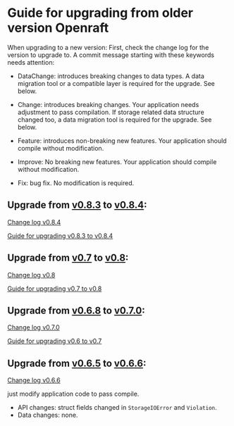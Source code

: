 # Guide for upgrading from older version Openraft

When upgrading to a new version:
First, check the change log for the version to upgrade to.
A commit message starting with these keywords needs attention:

- DataChange: introduces breaking changes to data types. 
  A data migration tool or a compatible layer is required for the upgrade. See below.

- Change: introduces breaking changes. Your application needs adjustment to pass compilation.
  If storage related data structure changed too, a data migration tool is required for the upgrade. See below.

- Feature: introduces non-breaking new features. Your application should compile without modification.

- Improve: No breaking new features. Your application should compile without modification.

- Fix: bug fix. No modification is required.

## Upgrade from [v0.8.3](https://github.com/datafuselabs/openraft/tree/v0.8.3) to [v0.8.4](https://github.com/datafuselabs/openraft/tree/v0.8.4):

[Change log v0.8.4](https://github.com/datafuselabs/openraft/blob/release-0.8/change-log.md)

[Guide for upgrading v0.8.3 to v0.8.4](https://docs.rs/openraft/0.8.9/openraft/docs/upgrade_guide/upgrade_083_084)

## Upgrade from [v0.7](https://github.com/datafuselabs/openraft/tree/v0.7.4) to [v0.8](https://github.com/datafuselabs/openraft/tree/release-0.8):

[Change log v0.8](https://github.com/datafuselabs/openraft/blob/release-0.8/change-log.md)

[Guide for upgrading v0.7 to v0.8](https://docs.rs/openraft/0.8.9/openraft/docs/upgrade_guide/upgrade_07_08)

## Upgrade from [v0.6.8](https://github.com/datafuselabs/openraft/tree/v0.6.8) to [v0.7.0](https://github.com/datafuselabs/openraft/tree/v0.7.0):

[Change log v0.7.0](https://github.com/datafuselabs/openraft/blob/release-0.7/change-log.md#v070)

[Guide for upgrading v0.6 to v0.7](https://docs.rs/openraft/0.8.9/openraft/docs/upgrade_guide/upgrade_06_07)


## Upgrade from [v0.6.5](https://github.com/datafuselabs/openraft/tree/v0.6.5) to [v0.6.6](https://github.com/datafuselabs/openraft/tree/v0.6.6):

[Change log v0.6.6](https://github.com/datafuselabs/openraft/blob/release-0.6/change-log.md#v066)

just modify application code to pass compile.

- API changes: struct fields changed in `StorageIOError` and `Violation`.
- Data changes: none.

